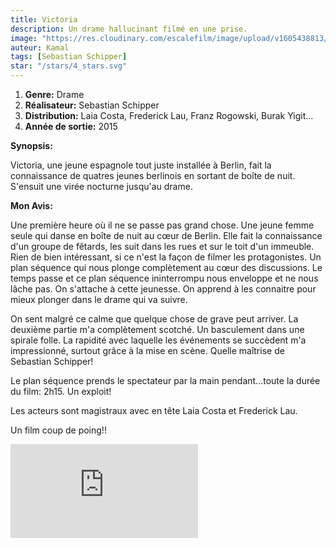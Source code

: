 ```yaml
---
title: Victoria
description: Un drame hallucinant filmé en une prise.
image: "https://res.cloudinary.com/escalefilm/image/upload/v1605438813/victoria_pufbbc.jpg"
auteur: Kamal
tags: [Sebastian Schipper]
star: "/stars/4_stars.svg"
---
```

1. **Genre:** Drame
2. **Réalisateur:** Sebastian Schipper
3. **Distribution:** Laia Costa, Frederick Lau, Franz Rogowski, Burak Yigit...
4. **Année de sortie:** 2015


**Synopsis:**

 Victoria, une jeune espagnole tout juste installée à Berlin, fait la connaissance de quatres jeunes berlinois en sortant de boîte de nuit. S'ensuit une virée nocturne jusqu'au drame.

**Mon Avis:**

Une première heure où il ne se passe pas grand chose. Une jeune femme seule qui danse en boîte de nuit au cœur de Berlin. Elle fait la connaissance d'un groupe de fêtards, les suit dans les rues et sur le toit d'un immeuble. Rien de bien intéressant, si ce n'est la façon de filmer les protagonistes. Un plan séquence qui nous plonge complètement au cœur des discussions. Le temps passe et ce plan séquence ininterrompu nous enveloppe et ne nous lâche pas. On s'attache à cette jeunesse. On apprend à les connaitre pour mieux plonger dans le drame qui va suivre.

On sent malgré ce calme que quelque chose de grave peut arriver. La deuxième partie m'a complètement scotché. Un basculement dans une spirale folle. La rapidité avec laquelle les événements se succèdent m'a impressionné, surtout grâce à la mise en scène. Quelle maîtrise de Sebastian Schipper!

Le plan séquence prends le spectateur par la main pendant...toute la durée du film: 2h15. Un exploit!

Les acteurs sont magistraux avec en tête Laia Costa et Frederick Lau.

Un film coup de poing!! 

<div>
<iframe src="https://www.youtube.com/embed/Q-OskH-O7XA" frameborder="0" allow="accelerometer; autoplay; clipboard-write; encrypted-media; gyroscope; picture-in-picture" allowfullscreen></iframe>
</div>
